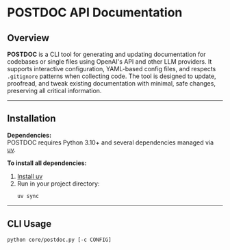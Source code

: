 # POSTDOC API Documentation

## Overview

**POSTDOC** is a CLI tool for generating and updating documentation for codebases or single files using OpenAI's API and other LLM providers. It supports interactive configuration, YAML-based config files, and respects `.gitignore` patterns when collecting code. The tool is designed to update, proofread, and tweak existing documentation with minimal, safe changes, preserving all critical information.

---

## Installation

**Dependencies:**  
POSTDOC requires Python 3.10+ and several dependencies managed via [uv](https://docs.astral.sh/uv/getting-started/installation/).

**To install all dependencies:**
1. [Install uv](https://docs.astral.sh/uv/getting-started/installation/)
2. Run in your project directory:
   ```sh
   uv sync
   ```

---

## CLI Usage

```sh
python core/postdoc.py [-c CONFIG]